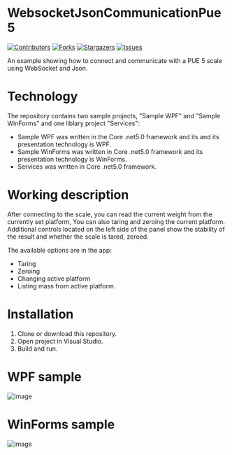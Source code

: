 # WebsocketJsonCommunicationPue5

[![Contributors][contributors-shield]][contributors-url]
[![Forks][forks-shield]][forks-url]
[![Stargazers][stars-shield]][stars-url]
[![Issues][issues-shield]][issues-url]

An example showing how to connect and communicate with a PUE 5 scale using WebSocket and Json.


# Technology
The repository contains two sample projects, "Sample WPF" and "Sample WinForms" and one liblary project "Services":
* Sample WPF was written in the Core .net5.0 framework and its and its presentation technology is WPF.
* Sample WinForms was written in Core .net5.0 framework and its presentation technology is WinForms.
* Services was written in Core .net5.0 framework.

# Working description
After connecting to the scale, you can read the current weight from the currently set platform,
You can also taring and zeroing the current platform. 
Additional controls located on the left side of the panel show the stability of the result and whether the scale is tared, zeroed.

The available options are in the app:
* Taring
* Zeroing
* Changing active platform
* Listing mass from active platform.

# Installation
1. Clone or download this repository.
2. Open project in Visual Studio.
3. Build and run.

# WPF sample
![image](https://user-images.githubusercontent.com/46632727/162939944-2727c6cd-9aeb-4b81-a2d9-4a69823334ed.png)
# WinForms sample
![image](https://user-images.githubusercontent.com/46632727/162940416-4ef8b3fb-afd6-46ad-b0c7-26c33da5b903.png)

[contributors-shield]: https://img.shields.io/github/contributors/Radwag/WebsocketJsonCommunicationPue5.svg?style=for-the-badge
[contributors-url]: https://github.com/Radwag/WebsocketJsonCommunicationPue5/contributors
[forks-shield]: https://img.shields.io/github/forks/Radwag/WebsocketJsonCommunicationPue5.svg?style=for-the-badge
[forks-url]: https://github.com/Radwag/WebsocketJsonCommunicationPue5/network/members
[stars-shield]: https://img.shields.io/github/stars/Radwag/WebsocketJsonCommunicationPue5.svg?style=for-the-badge
[stars-url]: https://github.com/Radwag/WebsocketJsonCommunicationPue5/stargazers
[issues-shield]: https://img.shields.io/github/issues/Radwag/WebsocketJsonCommunicationPue5.svg?style=for-the-badge
[issues-url]: https://github.com/Radwag/WebsocketJsonCommunicationPue5/issues
